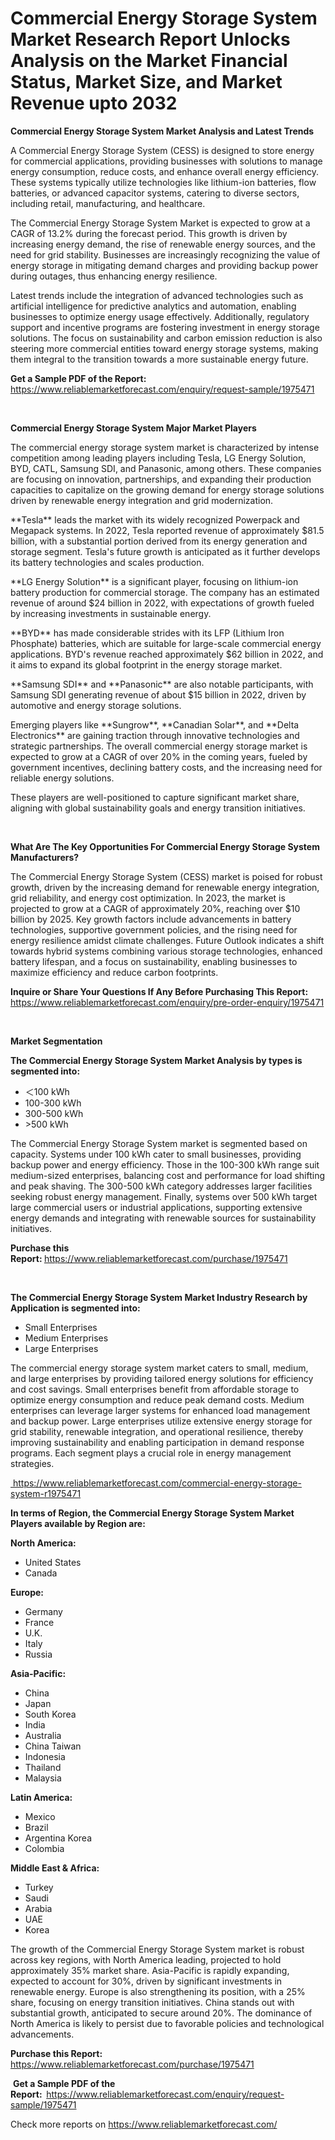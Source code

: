 <p><h1>Commercial Energy Storage System Market Research Report Unlocks Analysis on the Market Financial Status, Market Size, and Market Revenue upto 2032</h1></p><p><strong>Commercial Energy Storage System Market Analysis and Latest Trends</strong></p>
<p><p>A Commercial Energy Storage System (CESS) is designed to store energy for commercial applications, providing businesses with solutions to manage energy consumption, reduce costs, and enhance overall energy efficiency. These systems typically utilize technologies like lithium-ion batteries, flow batteries, or advanced capacitor systems, catering to diverse sectors, including retail, manufacturing, and healthcare.</p><p>The Commercial Energy Storage System Market is expected to grow at a CAGR of 13.2% during the forecast period. This growth is driven by increasing energy demand, the rise of renewable energy sources, and the need for grid stability. Businesses are increasingly recognizing the value of energy storage in mitigating demand charges and providing backup power during outages, thus enhancing energy resilience. </p><p>Latest trends include the integration of advanced technologies such as artificial intelligence for predictive analytics and automation, enabling businesses to optimize energy usage effectively. Additionally, regulatory support and incentive programs are fostering investment in energy storage solutions. The focus on sustainability and carbon emission reduction is also steering more commercial entities toward energy storage systems, making them integral to the transition towards a more sustainable energy future.</p></p>
<p><strong>Get a Sample PDF of the Report:&nbsp;</strong> <a href="https://www.reliablemarketforecast.com/enquiry/request-sample/1975471?utm_campaign=1906&utm_medium=2&utm_source=Github&utm_content=ia&utm_term=13022025&utm_id=commercial-energy-storage-system">https://www.reliablemarketforecast.com/enquiry/request-sample/1975471</a></p>
<p>&nbsp;</p>
<p><strong>Commercial Energy Storage System Major Market Players</strong></p>
<p><p>The commercial energy storage system market is characterized by intense competition among leading players including Tesla, LG Energy Solution, BYD, CATL, Samsung SDI, and Panasonic, among others. These companies are focusing on innovation, partnerships, and expanding their production capacities to capitalize on the growing demand for energy storage solutions driven by renewable energy integration and grid modernization.</p><p>**Tesla** leads the market with its widely recognized Powerpack and Megapack systems. In 2022, Tesla reported revenue of approximately $81.5 billion, with a substantial portion derived from its energy generation and storage segment. Tesla's future growth is anticipated as it further develops its battery technologies and scales production.</p><p>**LG Energy Solution** is a significant player, focusing on lithium-ion battery production for commercial storage. The company has an estimated revenue of around $24 billion in 2022, with expectations of growth fueled by increasing investments in sustainable energy.</p><p>**BYD** has made considerable strides with its LFP (Lithium Iron Phosphate) batteries, which are suitable for large-scale commercial energy applications. BYD's revenue reached approximately $62 billion in 2022, and it aims to expand its global footprint in the energy storage market.</p><p>**Samsung SDI** and **Panasonic** are also notable participants, with Samsung SDI generating revenue of about $15 billion in 2022, driven by automotive and energy storage solutions.</p><p>Emerging players like **Sungrow**, **Canadian Solar**, and **Delta Electronics** are gaining traction through innovative technologies and strategic partnerships. The overall commercial energy storage market is expected to grow at a CAGR of over 20% in the coming years, fueled by government incentives, declining battery costs, and the increasing need for reliable energy solutions. </p><p>These players are well-positioned to capture significant market share, aligning with global sustainability goals and energy transition initiatives.</p></p>
<p>&nbsp;</p>
<p><strong>What Are The Key Opportunities For Commercial Energy Storage System Manufacturers?</strong></p>
<p><p>The Commercial Energy Storage System (CESS) market is poised for robust growth, driven by the increasing demand for renewable energy integration, grid reliability, and energy cost optimization. In 2023, the market is projected to grow at a CAGR of approximately 20%, reaching over $10 billion by 2025. Key growth factors include advancements in battery technologies, supportive government policies, and the rising need for energy resilience amidst climate challenges. Future Outlook indicates a shift towards hybrid systems combining various storage technologies, enhanced battery lifespan, and a focus on sustainability, enabling businesses to maximize efficiency and reduce carbon footprints.</p></p>
<p><strong>Inquire or Share Your Questions If Any Before Purchasing This Report:</strong> <a href="https://www.reliablemarketforecast.com/enquiry/pre-order-enquiry/1975471?utm_campaign=1906&utm_medium=2&utm_source=Github&utm_content=ia&utm_term=13022025&utm_id=commercial-energy-storage-system">https://www.reliablemarketforecast.com/enquiry/pre-order-enquiry/1975471</a></p>
<p>&nbsp;</p>
<p><strong>Market Segmentation</strong></p>
<p><strong>The Commercial Energy Storage System Market Analysis by types is segmented into:</strong></p>
<p><ul><li>＜100 kWh</li><li>100-300 kWh</li><li>300-500 kWh</li><li>>500 kWh</li></ul></p>
<p><p>The Commercial Energy Storage System market is segmented based on capacity. Systems under 100 kWh cater to small businesses, providing backup power and energy efficiency. Those in the 100-300 kWh range suit medium-sized enterprises, balancing cost and performance for load shifting and peak shaving. The 300-500 kWh category addresses larger facilities seeking robust energy management. Finally, systems over 500 kWh target large commercial users or industrial applications, supporting extensive energy demands and integrating with renewable sources for sustainability initiatives.</p></p>
<p><strong>Purchase this Report:&nbsp;</strong><a href="https://www.reliablemarketforecast.com/purchase/1975471?utm_campaign=1906&utm_medium=2&utm_source=Github&utm_content=ia&utm_term=13022025&utm_id=commercial-energy-storage-system">https://www.reliablemarketforecast.com/purchase/1975471</a></p>
<p>&nbsp;</p>
<p><strong>The Commercial Energy Storage System Market Industry Research by Application is segmented into:</strong></p>
<p><ul><li>Small Enterprises</li><li>Medium Enterprises</li><li>Large Enterprises</li></ul></p>
<p><p>The commercial energy storage system market caters to small, medium, and large enterprises by providing tailored energy solutions for efficiency and cost savings. Small enterprises benefit from affordable storage to optimize energy consumption and reduce peak demand costs. Medium enterprises can leverage larger systems for enhanced load management and backup power. Large enterprises utilize extensive energy storage for grid stability, renewable integration, and operational resilience, thereby improving sustainability and enabling participation in demand response programs. Each segment plays a crucial role in energy management strategies.</p></p>
<p><a href="https://www.reliablemarketforecast.com/commercial-energy-storage-system-r1975471?utm_campaign=1906&utm_medium=2&utm_source=Github&utm_content=ia&utm_term=13022025&utm_id=commercial-energy-storage-system">&nbsp;https://www.reliablemarketforecast.com/commercial-energy-storage-system-r1975471</a></p>
<p><strong>In terms of Region, the Commercial Energy Storage System Market Players available by Region are:</strong></p>
<p>
    <p> <strong> North America: </strong>
        <ul>
            <li>United States</li>
            <li>Canada</li>
        </ul>
        </p> 
    <p> <strong> Europe: </strong>
        <ul>
            <li>Germany</li>
            <li>France</li>
            <li>U.K.</li>
            <li>Italy</li>
            <li>Russia</li>
        </ul>
        </p> 
    <p> <strong> Asia-Pacific: </strong>
        <ul>
            <li>China</li>
            <li>Japan</li>
            <li>South Korea</li>
            <li>India</li>
            <li>Australia</li>
            <li>China Taiwan</li>
            <li>Indonesia</li>
            <li>Thailand</li>
            <li>Malaysia</li>
        </ul>
        </p> 
    <p> <strong> Latin America: </strong>
        <ul>
            <li>Mexico</li>
            <li>Brazil</li>
            <li>Argentina Korea</li>
            <li>Colombia</li>
        </ul>
        </p> 
    <p> <strong> Middle East & Africa: </strong>
        <ul>
            <li>Turkey</li>
            <li>Saudi</li>
            <li>Arabia</li>
            <li>UAE</li>
            <li>Korea</li>
        </ul>
    </p>
    </p>
<p><p>The growth of the Commercial Energy Storage System market is robust across key regions, with North America leading, projected to hold approximately 35% market share. Asia-Pacific is rapidly expanding, expected to account for 30%, driven by significant investments in renewable energy. Europe is also strengthening its position, with a 25% share, focusing on energy transition initiatives. China stands out with substantial growth, anticipated to secure around 20%. The dominance of North America is likely to persist due to favorable policies and technological advancements.</p></p>
<p><strong>Purchase this Report: </strong><a href="https://www.reliablemarketforecast.com/purchase/1975471?utm_campaign=1906&utm_medium=2&utm_source=Github&utm_content=ia&utm_term=13022025&utm_id=commercial-energy-storage-system">https://www.reliablemarketforecast.com/purchase/1975471</a></p>
<p>&nbsp;<strong>Get a Sample PDF of the Report:&nbsp;&nbsp;</strong><a href="https://www.reliablemarketforecast.com/enquiry/request-sample/1975471?utm_campaign=1906&utm_medium=2&utm_source=Github&utm_content=ia&utm_term=13022025&utm_id=commercial-energy-storage-system">https://www.reliablemarketforecast.com/enquiry/request-sample/1975471</a></p>
<p><strong></strong></p>
<p>Check more reports on <a href="https://www.reliablemarketforecast.com/?utm_campaign=1906&utm_medium=2&utm_source=Github&utm_content=ia&utm_term=13022025&utm_id=commercial-energy-storage-system">https://www.reliablemarketforecast.com/</a></p>